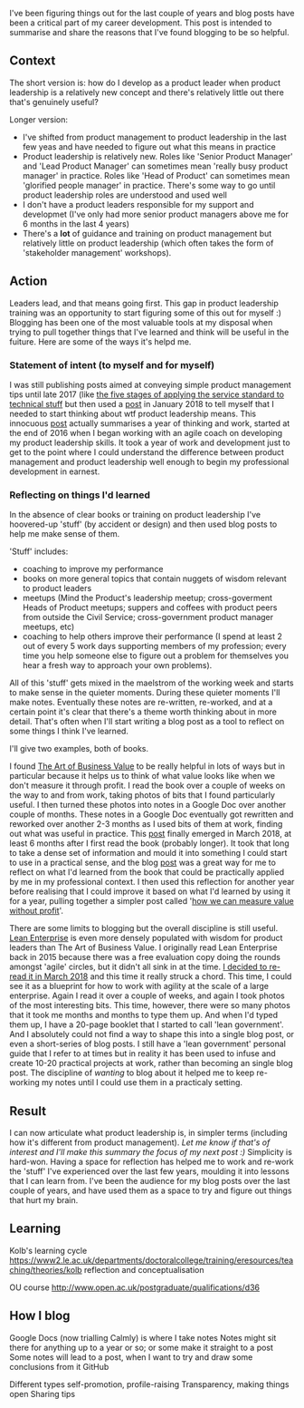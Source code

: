 I've been figuring things out for the last couple of years and blog posts have been a critical part of my career development.
This post is intended to summarise and share the reasons that I've found blogging to be so helpful. 

## Context

The short version is: how do I develop as a product leader when product leadership is a relatively new concept and there's relatively little out there that's genuinely useful?

Longer version:

- I've shifted from product management to product leadership in the last few yeas and have needed to figure out what this means in practice
- Product leadership is relatively new. Roles like 'Senior Product Manager' and 'Lead Product Manager' can sometimes mean 'really busy product manager' in practice. Roles like 'Head of Product' can sometimes mean 'glorified people manager' in practice. There's some way to go until product leadership roles are understood and used well
- I don't have a product leaders responsible for my support and developmet (I've only had more senior product managers above me for 6 months in the last 4 years)
- There's a **lot** of guidance and training on product management but relatively little on product leadership (which often takes the form of 'stakeholder management' workshops).

## Action 

Leaders lead, and that means going first. 
This gap in product leadership training was an opportunity to start figuring some of this out for myself :)
Blogging has been one of the most valuable tools at my disposal when trying to pull together things that I've learned and think will be useful in the fuiture. Here are some of the ways it's helpd me.

### Statement of intent (to myself and for myself)

I was still publishing posts aimed at conveying simple product management tips until late 2017 (like [the five stages of applying the service standard to technical stuff](https://scottcolfer.com/2017/04/26/user-centred-technical-products.html) but then used a [post](https://scottcolfer.com/2018/01/12/leadership.html) in January 2018 to tell myself that I needed to start thinking about wtf product leadership means. This innocuous [post](https://scottcolfer.com/2018/01/12/leadership.html) actually summarises a year of thinking and work, started at the end of 2016 when I began working with an agile coach on developing my product leadership skills. It took a year of work and development just to get to the point where I could understand the difference between product management and product leadership well enough to begin my professional development in earnest. 

### Reflecting on things I'd learned

In the absence of clear books or training on product leadership I've hoovered-up 'stuff' (by accident or design) and then used blog posts to help me make sense of them. 

'Stuff' includes:

- coaching to improve my performance
- books on more general topics that contain nuggets of wisdom relevant to product leaders
- meetups (Mind the Product's leadership meetup; cross-goverment Heads of Product meetups; suppers and coffees with product peers from outside the Civil Service; cross-government product manager meetups, etc)
- coaching to help others improve their performance (I spend at least 2 out of every 5 work days supporting members of my profession; every time you help someone else to figure out a problem for themselves you hear a fresh way to approach your own problems).

All of this 'stuff' gets mixed in the maelstrom of the working week and starts to make sense in the quieter moments. During these quieter moments I'll make notes. Eventually these notes are re-written, re-worked, and at a certain point it's clear that there's a theme worth thinking about in more detail. That's often when I'll start writing a blog post as a tool to reflect on some things I think I've learned.

I'll give two examples, both of books.

I found [The Art of Business Value](https://www.amazon.co.uk/Art-Business-Value-Mark-Schwartz/dp/1942788045) to be really helpful in lots of ways but in particular because it helps us to think of what value looks like when we don't measure it through profit. I read the book over a couple of weeks on the way to and from work, taking photos of bits that I found particularly useful. I then turned these photos into notes in a Google Doc over another couple of months. These notes in a Google Doc eventually got rewritten and reworked over another 2-3 months as I used bits of them at work, finding out what was useful in practice. This [post](https://scottcolfer.com/2018/03/02/value-context.html) finally emerged in March 2018, at least 6 months after I first read the book (probably longer). It took that long to take a dense set of information and mould it into something I could start to use in a practical sense, and the blog [post](https://scottcolfer.com/2018/03/02/value-context.html) was a great way for me to reflect on what I'd learned from the book that could be practically applied by me in my professional context. I then used this reflection for another year before realising that I could improve it based on what I'd learned by using it for a year, pulling together a simpler post called '[how we can measure value without profit](https://scottcolfer.com/2019/03/19/value-without-profit.html)'.

There are some limits to blogging but the overall discipline is still useful. [Lean Enterprise](https://www.amazon.co.uk/Lean-Enterprise-Performance-Organizations-Innovate/dp/1449368425) is even more densely populated with wisdom for product leaders than The Art of Business Value. I originally read Lean Enterprise back in 2015 because there was a free evaluation copy doing the rounds amongst 'agile' circles, but it didn't all sink in at the time. [I decided to re-read it in March 2018](https://twitter.com/scottcolfer/status/973112388827348993) and this time it really struck a chord. This time, I could see it as a blueprint for how to work with agility at the scale of a large enterprise. Again I read it over a couple of weeks, and again I took photos of the most interesting bits. This time, however, there were so many photos that it took me months and months to type them up. And when I'd typed them up, I have a 20-page booklet that I started to call 'lean government'. And I absolutely could not find a way to shape this into a single blog post, or even a short-series of blog posts. I still have a 'lean government' personal guide that I refer to at times but in reality it has been used to infuse and create 10-20 practical projects at work, rather than becoming an single blog post. The discipline of *wanting* to blog about it helped me to keep re-working my notes until I could use them in a practicaly setting.

## Result

I can now articulate what product leadership is, in simpler terms (including how it's different from product management). 
*Let me know if that's of interest and I'll make this summary the focus of my next post :)*
Simplicity is hard-won. Having a space for reflection has helped me to work and re-work the 'stuff' I've experienced over the last few years, moulding it into lessons that I can learn from. I've been the audience for my blog posts over the last couple of years, and have used them as a space to try and figure out things that hurt my brain.

## Learning


Kolb's learning cycle
https://www2.le.ac.uk/departments/doctoralcollege/training/eresources/teaching/theories/kolb
reflection and conceptualisation

OU course http://www.open.ac.uk/postgraduate/qualifications/d36

## How I blog

Google Docs (now trialling Calmly) is where I take notes
Notes might sit there for anything up to a year or so; or some make it straight to a post
Some notes will lead to a post, when I want to try and draw some conclusions from it
GitHub

Different types
self-promotion, profile-raising
Transparency, making things open
Sharing tips

